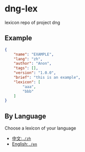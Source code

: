 # dng-lex
lexicon repo of project dng

## Example
```json
{
    "name": "EXAMPLE",
    "lang": "zh",
    "author": "Anon",
    "tags": [],
    "version": "1.0.0",
    "brief": "this is an example",
    "lexicon": [
        "aaa",
        "bbb"
    ]
}
```

## By Language
Choose a lexicon of your language
- [中文:`./zh`](./zh)
- [English:`./en`](./en)


